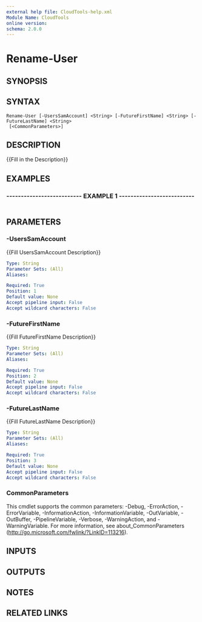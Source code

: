 ```yaml
---
external help file: CloudTools-help.xml
Module Name: CloudTools
online version: 
schema: 2.0.0
---
```


# Rename-User

## SYNOPSIS

## SYNTAX

```
Rename-User [-UsersSamAccount] <String> [-FutureFirstName] <String> [-FutureLastName] <String>
 [<CommonParameters>]
```

## DESCRIPTION
{{Fill in the Description}}

## EXAMPLES

### -------------------------- EXAMPLE 1 --------------------------
```

```

## PARAMETERS

### -UsersSamAccount
{{Fill UsersSamAccount Description}}

```yaml
Type: String
Parameter Sets: (All)
Aliases: 

Required: True
Position: 1
Default value: None
Accept pipeline input: False
Accept wildcard characters: False
```

### -FutureFirstName
{{Fill FutureFirstName Description}}

```yaml
Type: String
Parameter Sets: (All)
Aliases: 

Required: True
Position: 2
Default value: None
Accept pipeline input: False
Accept wildcard characters: False
```

### -FutureLastName
{{Fill FutureLastName Description}}

```yaml
Type: String
Parameter Sets: (All)
Aliases: 

Required: True
Position: 3
Default value: None
Accept pipeline input: False
Accept wildcard characters: False
```

### CommonParameters
This cmdlet supports the common parameters: -Debug, -ErrorAction, -ErrorVariable, -InformationAction, -InformationVariable, -OutVariable, -OutBuffer, -PipelineVariable, -Verbose, -WarningAction, and -WarningVariable. For more information, see about_CommonParameters (http://go.microsoft.com/fwlink/?LinkID=113216).

## INPUTS

## OUTPUTS

## NOTES

## RELATED LINKS

